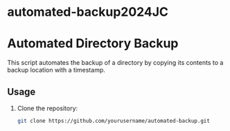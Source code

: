 # automated-backup2024JC
# Automated Directory Backup

This script automates the backup of a directory by copying its contents to a backup location with a timestamp.

## Usage

1. Clone the repository:
   ```bash
   git clone https://github.com/yourusername/automated-backup.git
